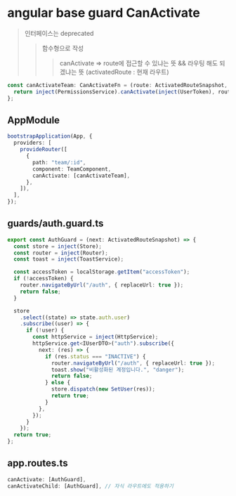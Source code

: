 # angular base guard CanActivate

> 인터페이스는 deprecated
>
> > 함수형으로 작성
> >
> > > canActivate => route에 접근할 수 있냐는 뜻 && 라우팅 해도 되겠냐는 뜻 (activatedRoute : 현재 라우트)

```ts
const canActivateTeam: CanActivateFn = (route: ActivatedRouteSnapshot, state: RouterStateSnapshot) => {
  return inject(PermissionsService).canActivate(inject(UserToken), route.params.id);
};
```

## AppModule

```ts
bootstrapApplication(App, {
  providers: [
    provideRouter([
      {
        path: "team/:id",
        component: TeamComponent,
        canActivate: [canActivateTeam],
      },
    ]),
  ],
});
```

## guards/auth.guard.ts

```ts
export const AuthGuard = (next: ActivatedRouteSnapshot) => {
  const store = inject(Store);
  const router = inject(Router);
  const toast = inject(ToastService);

  const accessToken = localStorage.getItem("accessToken");
  if (!accessToken) {
    router.navigateByUrl("/auth", { replaceUrl: true });
    return false;
  }

  store
    .select((state) => state.auth.user)
    .subscribe((user) => {
      if (!user) {
        const httpService = inject(HttpService);
        httpService.get<IUserDTO>("auth").subscribe({
          next: (res) => {
            if (res.status === "INACTIVE") {
              router.navigateByUrl("/auth", { replaceUrl: true });
              toast.show("비활성화된 계정입니다.", "danger");
              return false;
            } else {
              store.dispatch(new SetUser(res));
              return true;
            }
          },
        });
      }
    });
  return true;
};
```

## app.routes.ts

```ts
canActivate: [AuthGuard],
canActivateChild: [AuthGuard], // 자식 라우트에도 적용하기
```
